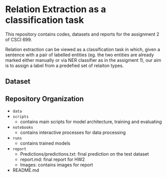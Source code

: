 # Relation Extraction as a classification task
This repository contains codes, datasets and reports for the assignment 2 of CSCI 699.

Relation extraction can be viewed as a classification task in which, given a sentence with a pair of labelled entities (eg. the two entities are already marked either manually or via NER classifier as in the assigment 1), our aim is to assign a label from a predefied set of relaiton types.

## Dataset

## Repository Organization
- `data`
- `scripts`
	- contains main scripts for model architecture, training and evaluating
- `notebooks`
	- contains interactive processes for data processing
- `runs`
	- contains trained models 
- `report`
	- Predictions/predictions.txt: final prediction on the test dataset
	- report.md: final report for HW2
	- Images: contains images for report
- README.md
	

